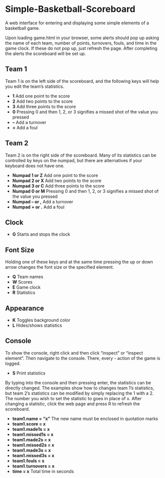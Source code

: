 # Simple-Basketball-Scoreboard
A web interface for entering and displaying some simple elements of a basketball game.

Upon loading game.html in your browser, some alerts should pop up asking the name of each team, number of points, turnovers, fouls, and time in the game clock. If these do not pop up, just refresh the page. After completing the alerts the scoreboard will be set up.

## Team 1
Team 1 is on the left side of the scoreboard, and the following keys will help you edit the team’s statistics.

- **1** Add one point to the score
- **2** Add two points to the score
- **3** Add three points to the score
- **0** Pressing 0 and then 1, 2, or 3 signifies a missed shot of the value you pressed
- **–** Add a turnover
- **=** Add a foul

## Team 2
Team 2 is on the right side of the scoreboard. Many of its statistics can be controlled by keys on the numpad, but there are alternatives if your keyboard does not have one.

- **Numpad 1 or Z** Add one point to the score
- **Numpad 2 or X** Add two points to the score
- **Numpad 3 or C** Add three points to the score
- **Numpad 0 or M** Pressing 0 and then 1, 2, or 3 signifies a missed shot of the value you pressed
- **Numpad – or ,** Add a turnover
- **Numpad + or .** Add a foul

## Clock
- **G** Starts and stops the clock

## Font Size
Holding one of these keys and at the same time pressing the up or down arrow changes the font size or the specified element.

- **Q** Team names
- **W** Scores
- **E** Game clock
- **R** Statistics

## Appearance
- **K** Toggles background color
- **L** Hides/shows statistics

## Console
To show the console, right click and then click “inspect” or “inspect element”. Then navigate to the console. There, every - action of the game is logged.

- **S** Print statistics

By typing into the console and then pressing enter, the statistics can be directly changed. The examples show how to changes team 1’s statistics, but team 2’s statistics can be modified by simply replacing the 1 with a 2. The number you wish to set the statistic to goes in place of x. After changing a statistic, click the web page and press R to refresh the scoreboard.

- **team1.name = “x”** The new name must be enclosed in quotation marks
- **team1.score = x** 
- **team1.made1s = x**
- **team1.missed1s = x**
- **team1.made2s = x**
- **team1.missed2s = x**
- **team1.made3s = x**
- **team1.missed3s = x**
- **team1.fouls = x**
- **team1.turnovers = x**
- **time = x** Total time in seconds
